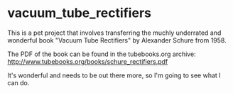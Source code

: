 # vacuum_tube_rectifiers
This is a pet project that involves transferring the muchly underrated and wonderful book "Vacuum Tube Rectifiers" by Alexander Schure from 1958.

The PDF of the book can be found in the tubebooks.org archive: http://www.tubebooks.org/books/schure_rectifiers.pdf

It's wonderful and needs to be out there more, so I'm going to see what I can do.
